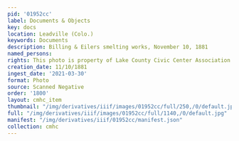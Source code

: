 ```yaml
---
pid: '01952cc'
label: Documents & Objects
key: docs
location: Leadville (Colo.)
keywords: Documents
description: Billing & Eilers smelting works, November 10, 1881
named_persons: 
rights: This photo is property of Lake County Civic Center Association.
creation_date: 11/10/1881
ingest_date: '2021-03-30'
format: Photo
source: Scanned Negative
order: '1800'
layout: cmhc_item
thumbnail: "/img/derivatives/iiif/images/01952cc/full/250,/0/default.jpg"
full: "/img/derivatives/iiif/images/01952cc/full/1140,/0/default.jpg"
manifest: "/img/derivatives/iiif/01952cc/manifest.json"
collection: cmhc
---
```

